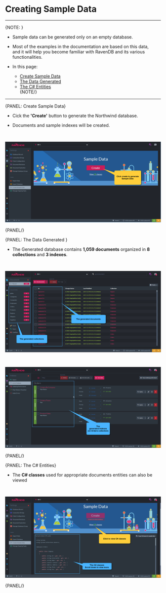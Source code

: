 ﻿# Creating Sample Data
---

{NOTE: }

* Sample data can be generated only on an empty database.  

* Most of the examples in the documentation are based on this data,  
  and it will help you become familiar with RavenDB and its various functionalities.  

* In this page:  
  * [Create Sample Data](../../../studio/database/tasks/create-sample-data#create-sample-data)  
  * [The Data Generated](../../../studio/database/tasks/create-sample-data#the-data-generated)  
  * [The C# Entities](../../../studio/database/tasks/create-sample-data#the-c#-entities)  
{NOTE/}

---

{PANEL: Create Sample Data}

* Cick the **'Create'** button to generate the Northwind database.  

* Documents and sample indexes will be created.  
<br/>

![Figure 1. Create Sample Data](images/create-sample-data-1.png "Create sample data")

{PANEL/}

{PANEL: The Data Generated }

* The Generated database contains **1,059 documents** organized in **8 collections** and **3 indexes**.  
<br/>

![Figure 2. The generated sample documents](images/create-sample-data-2.png "Sample documents generated")

<br/>

![Figure 3. The generated sample indexes](images/create-sample-data-3.png "Sample indexes generated")

{PANEL/}

{PANEL: The C# Entities}

* The **C# classes** used for appropriate documents entities can also be viewed  
<br/>

![Figure 4. The C# classes used for the entities](images/create-sample-data-4.png "C# Classes")

{PANEL/}
